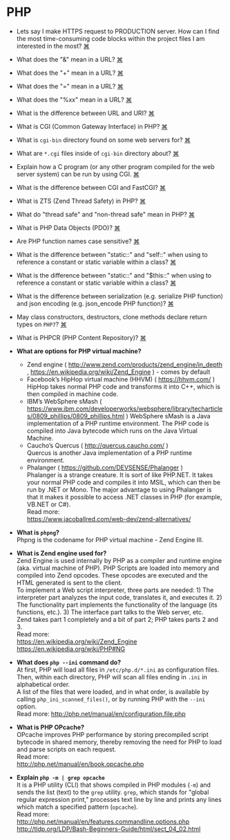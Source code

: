 # PHP
- Lets say I make HTTPS request to PRODUCTION server. How can I find the most time-consuming code blocks within the project files I am interested in the most?
<a href="#" title="
">⌘</a>

- What does the "&" mean in a URL?
<a href="#" title="
It separates data into pairs of key and value. Many pairs may exist in one URL.
">⌘</a>

- What does the "+" mean in a URL?
<a href="#" title="
It is encoded space character.
">⌘</a>

- What does the "=" mean in a URL?
<a href="#" title="
 It is separator between key and value in pair of key and value. Within each pair, the key part is on the left of an equal sign (=), while the value is on the right.
">⌘</a>

- What does the "%xx" mean in a URL?
<a href="#" title="
 xx is the hexadecimal version of its ASCII value.
">⌘</a>

- What is the difference between URL and URI?
<a href="#" title="
">⌘</a>

- What is CGI (Common Gateway Interface) in PHP?
<a href="#" title="
CGI is the API (Application Programming Interface) for the web server. CGI is an interface which tells the webserver how to pass data to and from an application. More specifically, it describes how request information is passed in environment variables (such as request type, remote IP address), how the request body is passed in via standard input, and how the response is passed out via standard output. For example, the flow: user (client) request for page --> webserver --[CGI]--> Server side Program --> MySQL Server. Most if not all, webservers can be configured to execute a program as a 'CGI'. This means that the webserver, upon receiving a request, will forward the data to a specific program, setting some environment variables and marshalling the parameters via standard input and standard output so the program can know where and what to look for. The main benefit is that you can run ANY executable code from the web, given that both the webserver and the program know how CGI works. That's why you could write web programs in C or Bash with a regular CGI-enabled webserver. That, and that most programming environments can easily use standard input, standard output and environment variables. Specific for PHP, means of communication between scripts and the webserver most of the time is an embedded interpreter called mod_php. In addition, it is worth to mention that CGI refers to both the protocol and the scripts executed via it. So, PHP can run using CGI or with a special module (mod_php). When running via mod_php is not CGI at all (even if based on it). It is also possible to use PHP as daemon and skip the whole CGI step. Then all what is needed is an HTTP parser, or just proxy through NGINX. More info:--'www.whizkidtech.redprince.net/cgi-bin/tutorial'--AND--'stackoverflow.com/questions/2089271/what-is-common-gateway-interface-cgi'--AND--'www.ietf.org/rfc/rfc3875.txt'
">⌘</a>

- What is `cgi-bin` directory found on some web servers for?
<a href="#" title="
That is the traditional place for cgi programs, many webservers come with this directory pre configured to execute all binaries there as CGI programs.
">⌘</a>

- What are `*.cgi` files inside of `cgi-bin` directory about?
<a href="#" title="
The .cgi extension denotes an executable that is expected to work through the CGI. Many webservers come with cgi-bin directory pre configured to execute all binaries there as CGI programs.
">⌘</a>

- Explain how a C program (or any other program compiled for the web server system) can be run by using CGI.
<a href="#" title="
You compile the executable once, the webserver executes the program (usually the program is in cgi-bin directory) and passes the data in the request to the program and outputs the received response. CGI specifies that one program instance will be launched per each request. This is why CGI is inefficient and kind of obsolete nowadays. Back then URLs typically mapped to scripts: foo.com/cgi-bin/date.cgi?date=1992-02-02 Nowadays that no longer happens, but it's irrelevant, the URL mapping for CGI scripts must still happen, if it's not direct, it's in the server's configuration (this url (foo.com/date/1992/02/02) maps to the url containing the path to the CGI script (foo.com/cgi-bin/date.cgi?date=1992-02-02) In Apache you do that with mod_rewrite, typically.) In any case, it's a separate problem. Webservers do not compile code. And the CGI spec keeps us from having to link against the webserver.
">⌘</a>

- What is the difference between CGI and FastCGI?
<a href="#" title="
CGI specifies that one program instance will be launched per each request. This is why CGI is inefficient and kind of obsolete nowadays. However, CGI is still used when performance is not paramount and a simple means of executing code is required. There are more modern means of executing any program in a web enviroment. Currently the most famous is FastCGI. ...
">⌘</a>

- What is ZTS (Zend Thread Safety) in PHP?
<a href="#" title="
http://stackoverflow.com/questions/681081/is-php-thread-safe , https://gist.github.com/tegansnyder/ad32f2068e7e30d2692c06df32314ed4 , http://flylib.com/books/en/2.565.1.14/1/ , 
">⌘</a>

- What do "thread safe" and "non-thread safe" mean in PHP?
<a href="#" title="
">⌘</a>

- What is PHP Data Objects (PDO)?
<a href="#" title="
PDO is abstraction layer (interface) for database extensions (drivers, libraries, etc.). The PHP Data Objects (PDO) extension defines a lightweight, consistent interface for accessing databases in PHP. Each database driver that implements the PDO interface can expose database-specific features as regular extension functions. Note that you cannot perform any database functions using the PDO extension by itself; you must use a database-specific PDO driver to access a database server.
PDO provides a data-access abstraction layer, which means that, regardless of which database you're using, you use the same functions to issue queries and fetch data. PDO does not provide a database abstraction; it doesn't rewrite SQL or emulate missing features. You should use a full-blown abstraction layer if you need that facility.
PDO ships with PHP 5.1, and is available as a PECL extension for PHP 5.0; PDO requires the new OO features in the core of PHP 5, and so will not run with earlier versions of PHP.
">⌘</a>

- Are PHP function names case sensitive?
<a href="#" title="
PHP function names are case-insensitive. http://php.net/manual/en/functions.user-defined.php
">⌘</a>

- What is the difference between "static::" and "self::" when using to reference a constant or static variable within a class?
<a href="#" title="
self:: is not inheritance-aware where static:: is (in PHP). When it comes to defining a bunch of constants within a class, if you want to override those constants in a subclass to change default ~behaviours~, it becomes necessary to use static:: so that a method on the parent class that references the constant, honours the ~override~. More info: https://stackoverflow.com/questions/13613594/overriding-class-constants-vs-properties
">⌘</a>

- What is the difference between "static::" and "$this::" when using to reference a constant or static variable within a class?
<a href="#" title="
It works the same (?). More info: https://stackoverflow.com/questions/13613594/overriding-class-constants-vs-properties
">⌘</a>

- What is the difference between serialization (e.g. serialize PHP function) and json encoding (e.g. json_encode PHP function)?
<a href="#" title="
...
">⌘</a>

- May class constructors, destructors, clone methods declare return types on `PHP7`?
<a href="#" title="
Class constructors, destructors and clone methods may not declare return types (fatal error will rise if given). All other methods may have return types. All of this applies for PHP 7.0 and above. More info: https://wiki.php.net/rfc/return_types
">⌘</a>

- What is PHPCR (PHP Content Repository)?
<a href="#" title="
http://phpcr.github.io/about/
">⌘</a>

- **What are options for PHP virtual machine?**  
  - Zend engine ( http://www.zend.com/products/zend_engine/in_depth , https://en.wikipedia.org/wiki/Zend_Engine ) - comes by default
  - Facebook’s HipHop virtual machine (HHVM) ( https://hhvm.com/ )  
  HipHop takes normal PHP code and transforms it into C++, which is then compiled in machine code.  
  - IBM’s WebSphere sMash ( https://www.ibm.com/developerworks/websphere/library/techarticles/0809_phillips/0809_phillips.html )  WebSphere sMash is a Java implementation of a PHP runtime environment. The PHP code is compiled into Java bytecode which runs on the Java Virtual Machine.  
  - Caucho’s Quercus ( http://quercus.caucho.com/ )  
  Quercus is another Java implementation of a PHP runtime environment. 
  - Phalanger ( https://github.com/DEVSENSE/Phalanger )  
  Phalanger is a strange creature. It is sort of like PHP.NET. It takes your normal PHP code and compiles it into MSIL, which can then be run by .NET or Mono. The major advantage to using Phalanger is that it makes it possible to access .NET classes in PHP (for example, VB.NET or C#).  
  Read more:  
  https://www.jacoballred.com/web-dev/zend-alternatives/  
  
- **What is `phpng`?**  
Phpng is the codename for PHP virtual machine - Zend Engine III. 

- **What is Zend engine used for?**  
Zend Engine is used internally by PHP as a compiler and runtime engine (aka. virtual machine of PHP). PHP Scripts are loaded into memory and compiled into Zend opcodes. These opcodes are executed and the HTML generated is sent to the client.  
To implement a Web script interpreter, three parts are needed: 1) The interpreter part analyzes the input code, translates it, and executes it. 2) The functionality part implements the functionality of the language (its functions, etc.). 3) The interface part talks to the Web server, etc.  
Zend takes part 1 completely and a bit of part 2; PHP takes parts 2 and 3.  
Read more:  
https://en.wikipedia.org/wiki/Zend_Engine  
https://en.wikipedia.org/wiki/PHP#NG  

- **What does `php --ini` command do?**  
At first, PHP will load all files in `/etc/php.d/*.ini` as configuration files.  
Then, within each directory, PHP will scan all files ending in `.ini` in alphabetical order.  
A list of the files that were loaded, and in what order, is available by calling `php_ini_scanned_files()`, or by running PHP with the `--ini` option.  
Read more: http://php.net/manual/en/configuration.file.php  

- **What is PHP OPcache?**  
OPcache improves PHP performance by storing precompiled script bytecode in shared memory, thereby removing the need for PHP to load and parse scripts on each request.  
Read more:  
http://php.net/manual/en/book.opcache.php  

- **Explain `php -m | grep opcache`**  
It is a PHP utility (CLI) that shows compiled in PHP modules (`-m`) and sends the list (text) to the `grep` utility. `grep`, which stands for "global regular expression print," processes text line by line and prints any lines which match a specified pattern (`opcache`).  
Read more:  
http://php.net/manual/en/features.commandline.options.php  
http://tldp.org/LDP/Bash-Beginners-Guide/html/sect_04_02.html  







